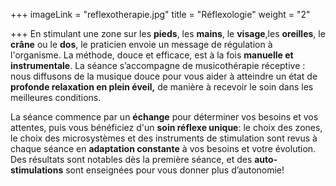 +++
imageLink = "reflexotherapie.jpg"
title = "Réflexologie"
weight = "2"

+++
En stimulant une zone sur les **pieds**, les **mains**, le **visage**,les **oreilles**, le **crâne** ou le **dos**, le praticien envoie un message de régulation à l'organisme. La méthode, douce et efficace, est à la fois **manuelle et instrumentale**.  La séance s’accompagne de musicothérapie réceptive : nous diffusons de la musique douce pour vous aider à atteindre un état de **profonde relaxation en plein éveil,** de manière à recevoir le soin dans les meilleures conditions. 

La séance commence par un **échange** pour déterminer vos besoins et vos attentes, puis vous bénéficiez d'un **soin réflexe unique**: le choix des zones, le choix des microsystèmes et des instruments de stimulation sont revus à chaque séance en **adaptation constante** à vos besoins et votre évolution. Des résultats sont notables dès la première séance, et des **auto-stimulations** sont enseignées pour vous donner plus d’autonomie!